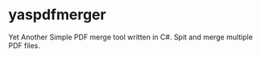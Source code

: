 yaspdfmerger
============

Yet Another Simple PDF merge tool written in C#.
Spit and merge multiple PDF files.
